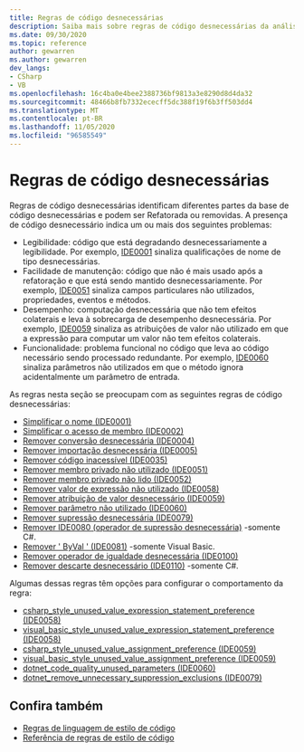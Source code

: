 ```yaml
---
title: Regras de código desnecessárias
description: Saiba mais sobre regras de código desnecessárias da análise de código
ms.date: 09/30/2020
ms.topic: reference
author: gewarren
ms.author: gewarren
dev_langs:
- CSharp
- VB
ms.openlocfilehash: 16c4ba0e4bee2388736bf9813a3e8290d8d4da32
ms.sourcegitcommit: 48466b8fb7332ececff5dc388f19f6b3ff503dd4
ms.translationtype: MT
ms.contentlocale: pt-BR
ms.lasthandoff: 11/05/2020
ms.locfileid: "96585549"
---
```

# <a name="unnecessary-code-rules"></a>Regras de código desnecessárias

Regras de código desnecessárias identificam diferentes partes da base de código desnecessárias e podem ser Refatorada ou removidas. A presença de código desnecessário indica um ou mais dos seguintes problemas:

- Legibilidade: código que está degradando desnecessariamente a legibilidade. Por exemplo, [IDE0001](ide0001.md) sinaliza qualificações de nome de tipo desnecessárias.
- Facilidade de manutenção: código que não é mais usado após a refatoração e que está sendo mantido desnecessariamente. Por exemplo, [IDE0051](ide0051.md) sinaliza campos particulares não utilizados, propriedades, eventos e métodos.
- Desempenho: computação desnecessária que não tem efeitos colaterais e leva à sobrecarga de desempenho desnecessária. Por exemplo, [IDE0059](ide0059.md) sinaliza as atribuições de valor não utilizado em que a expressão para computar um valor não tem efeitos colaterais.
- Funcionalidade: problema funcional no código que leva ao código necessário sendo processado redundante. Por exemplo, [IDE0060](ide0060.md) sinaliza parâmetros não utilizados em que o método ignora acidentalmente um parâmetro de entrada.

As regras nesta seção se preocupam com as seguintes regras de código desnecessárias:

- [Simplificar o nome (IDE0001)](ide0001.md)
- [Simplificar o acesso de membro (IDE0002)](ide0002.md)
- [Remover conversão desnecessária (IDE0004)](ide0004.md)
- [Remover importação desnecessária (IDE0005)](ide0005.md)
- [Remover código inacessível (IDE0035)](ide0035.md)
- [Remover membro privado não utilizado (IDE0051)](ide0051.md)
- [Remover membro privado não lido (IDE0052)](ide0052.md)
- [Remover valor de expressão não utilizado (IDE0058)](ide0058.md)
- [Remover atribuição de valor desnecessário (IDE0059)](ide0059.md)
- [Remover parâmetro não utilizado (IDE0060)](ide0060.md)
- [Remover supressão desnecessária (IDE0079)](ide0079.md)
- [Remover IDE0080 (operador de supressão desnecessária)](ide0080.md) -somente C#.
- [Remover ' ByVal ' (IDE0081)](ide0081.md) -somente Visual Basic.
- [Remover operador de igualdade desnecessária (IDE0100)](ide0100.md)
- [Remover descarte desnecessário (IDE0110)](ide0110.md) -somente C#.

Algumas dessas regras têm opções para configurar o comportamento da regra:

- [csharp_style_unused_value_expression_statement_preference (IDE0058)](ide0058.md#csharp_style_unused_value_expression_statement_preference)
- [visual_basic_style_unused_value_expression_statement_preference (IDE0058)](ide0058.md#visual_basic_style_unused_value_expression_statement_preference)
- [csharp_style_unused_value_assignment_preference (IDE0059)](ide0059.md#csharp_style_unused_value_assignment_preference)
- [visual_basic_style_unused_value_assignment_preference (IDE0059)](ide0059.md#visual_basic_style_unused_value_assignment_preference)
- [dotnet_code_quality_unused_parameters (IDE0060)](ide0060.md#dotnet_code_quality_unused_parameters)
- [dotnet_remove_unnecessary_suppression_exclusions (IDE0079)](ide0079.md#dotnet_remove_unnecessary_suppression_exclusions)

## <a name="see-also"></a>Confira também

- [Regras de linguagem de estilo de código](language-rules.md)
- [Referência de regras de estilo de código](index.md)

